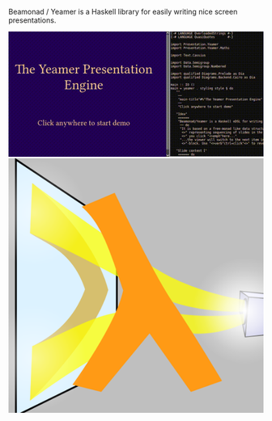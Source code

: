 Beamonad / Yeamer is a Haskell library for easily writing nice screen presentations.

![quick-demo](demo/quick-video.gif) ![Beamonad logo](img/beamonad.svg)
